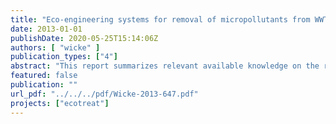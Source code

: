 ```yaml
---
title: "Eco-engineering systems for removal of micropollutants from WWTP effluents – existing knowledge"
date: 2013-01-01
publishDate: 2020-05-25T15:14:06Z
authors: [ "wicke" ]
publication_types: ["4"]
abstract: "This report summarizes relevant available knowledge on the removal of micropollutants from WWTP effluent in natural treatment systems such as constructed wetlands (polishing). Five studies were found investigating removal of various micropollutants in eight different full scale systems located in Spain, southern France, Korea and Sweden (all being different configurations of free water surface wetlands), demonstrating good removal (>80%) for more than 15 micropollutants compounds under summer conditions, e.g. diclofenac, ketoprofen, naproxen, ibuprofen, galaxolide, atenolol, ciprofloxacin, triclosan, glyphosate, ofloxacin and metoprolol. Hydraulic retention times (HRT) ranged from 0.25 to 30d. At HRT of 0.25d, only naproxen and atenolol were removed by >80% in summer, highlighting the importance of HRT for system performance. Another important factor influencing the removal is temperature and season with lower removal in winter. However, in warm climates (e.g. two studies in northern Spain and one study in southern France), reduction of removal efficiencies in winter is less pronounced with values for removal of the majority of investigated pharmaceuticals in winter still being >60%. In 4 FWS wetlands sampled during winter at sub-zero temperatures in Sweden, though, removal was mostly below 50%. A variety of removal mechanisms simultaneously occur in natural treatment systems and are relevant to varying extent for each compound and system type. Important removal mechanisms are biodegradation (e.g. for naproxen, ibuprofen), photodegradation (e.g. for diclofenac, ketoprofen, sulfamethoxazole) and adsorption (e.g. for galaxolide, tonalide). The relevance of plant uptake and phytodegradation as removal mechanisms is not fully understood; however, a few studies demonstrate the translocation of pharmaceuticals (e.g. carbamazepine) to plant tissue. For biodegradation, redox conditions are an important parameter influencing microbial degradation pathways. Design guidelines for eco-engineered treatment systems targeting the removal of micropollutants are not available to date. In addition, data necessary to dimension ecoengineered treatment systems that target the reduction of micropollutants in WWTP effluent (e.g. kinetic data such as removal rates and its dependence on temperature) is lacking. For the development of design guidelines for eco-engineered systems targeting the removal of micropollutants, removal rates for each system type and compound and their dependence from temperatures needs to be determined for all compounds of interest. Furthermore, more research is necessary for a deeper understanding of processes in eco-engineered systems, especially the relevance of the different removal mechanisms and conditions for removal for each individual micropollutant of interest. Nevertheless, eco-engineered treatment systems are a promising technology for polishing of WWTP effluent, including further removal of micropollutants."
featured: false
publication: ""
url_pdf: "../../../pdf/Wicke-2013-647.pdf"
projects: ["ecotreat"]
---
```



